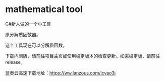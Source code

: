 # mathematical tool
C#新人做的一个小工具

原分解质因数器。

这个工具现在可以分解质因数。

下载内测版，请前往项目主页或使用稳定版本的检查更新。如需稳定版，请前往release。

蓝奏云高速下载地址：https://ww.lanzous.com/icyao3i
